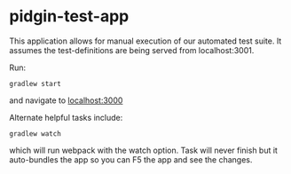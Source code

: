 # pidgin-test-app

This application allows for manual execution of our automated test suite.  It assumes the test-definitions are being served from localhost:3001.

Run:
```
gradlew start
```
and navigate to <a href="http://localhost:3000">localhost:3000<a>

Alternate helpful tasks include:

```
gradlew watch
```
which will run webpack with the watch option. Task will never finish but it auto-bundles the app so you can F5 the app and see the changes.